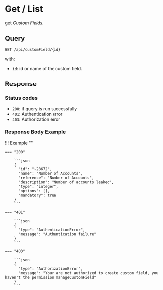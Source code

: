 # Get / List

get *Custom Fields*.

## Query

```plain
GET /api/customField/{id}
```

with: 

- `id`: id or name of the custom field.

##  Response 

### Status codes

- `200`: if query is run successfully
- `401`: Authentication error
- `403`: Authorization error

### Response Body Example

!!! Example ""

    === "200"

        ```json
        {
          "id": "~28672",
          "name": "Number of Accounts",
          "reference": "Number of Accounts",
          "description": "Number of accounts leaked",
          "type": "integer",
          "options": [],
          "mandatory": true
        }
        ```

    === "401" 

        ```json
        {
          "type": "AuthenticationError",
          "message": "Authentication failure"
        }
        ```

    === "403"

        ```json
        {
          "type": "AuthorizationError",
          "message": "Your are not authorized to create custom field, you haven't the permission manageCustomField"
        }
        ```
